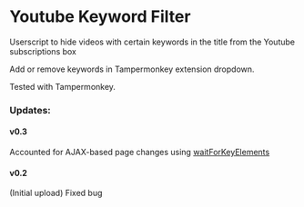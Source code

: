 # Youtube Keyword Filter

Userscript to hide videos with certain keywords in the title from the Youtube subscriptions box

Add or remove keywords in Tampermonkey extension dropdown.


Tested with Tampermonkey.


### Updates:

#### v0.3
Accounted for AJAX-based page changes using [waitForKeyElements](https://gist.github.com/BrockA/2625891)


#### v0.2
(Initial upload) Fixed bug

